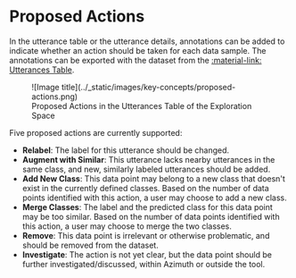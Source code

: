 # Proposed Actions

In the utterance table or the utterance details, annotations can be added to indicate whether an
action should be taken for each data sample. The annotations can be exported with
the dataset from
the [:material-link: Utterances Table](../user-guide/exploration-space/utterances-table.md).

<figure markdown>
  ![Image title](../_static/images/key-concepts/proposed-actions.png)
  <figcaption>Proposed Actions in the Utterances Table of the Exploration Space</figcaption>
</figure>

Five proposed actions are currently supported:

* **Relabel**: The label for this utterance should be changed.
* **Augment with Similar**: This utterance lacks nearby utterances in the same class, and new,
  similarly labeled utterances should be added.
* **Add New Class**: This data point may belong to a new class that doesn't exist in the
  currently defined classes. Based on the number of data points identified with this action, a user
  may choose to add a new class.
* **Merge Classes**: The label and the predicted class for this data point may be too similar. Based on the number of data points identified with this action, a user may choose to merge the two classes.
* **Remove**: This data point is irrelevant or otherwise problematic, and should be removed from the
  dataset.
* **Investigate**: The action is not yet clear, but the data point should be further
  investigated/discussed, within Azimuth or outside the tool.
